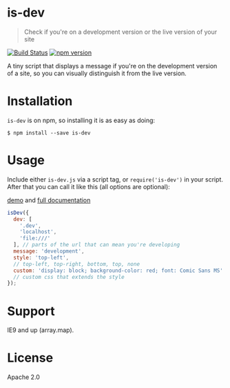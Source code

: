 # is-dev

> Check if you're on a development version or the live version of your site

[![Build Status](https://travis-ci.org/Haroenv/is-dev.svg?branch=gh-pages)](https://travis-ci.org/Haroenv/is-dev) [![npm version](https://badge.fury.io/js/is-dev.svg)](https://www.npmjs.com/package/is-dev)

A tiny script that displays a message if you're on the development version of a site, so you can visually distinguish it from the live version.

# Installation

`is-dev` is on npm, so installing it is as easy as doing:

```
$ npm install --save is-dev
```

# Usage

Include either `is-dev.js` via a script tag, or `require('is-dev')` in your script. After that you can call it like this (all options are optional):

[demo](https://haroen.me/is-dev/) and [full documentation](https://haroen.me/is-dev/doc/)

```js
isDev({
  dev: [
    '.dev',
    'localhost',
    'file:///'
  ], // parts of the url that can mean you're developing
  message: 'development',
  style: 'top-left',
  // top-left, top-right, bottom, top, none
  custom: 'display: block; background-color: red; font: Comic Sans MS'
  // custom css that extends the style
});
```

# Support

IE9 and up (array.map).

# License

Apache 2.0
